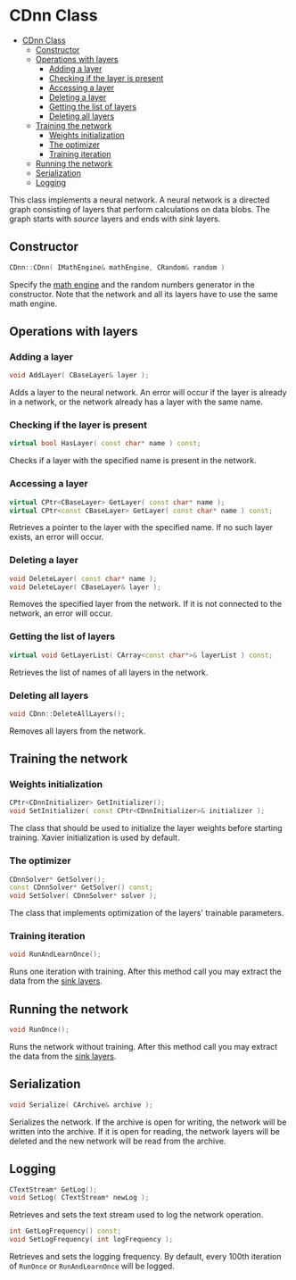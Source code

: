 # CDnn Class

<!-- TOC -->

- [CDnn Class](#cdnn-class)
    - [Constructor](#constructor)
    - [Operations with layers](#operations-with-layers)
        - [Adding a layer](#adding-a-layer)
        - [Checking if the layer is present](#checking-if-the-layer-is-present)
        - [Accessing a layer](#accessing-a-layer)
        - [Deleting a layer](#deleting-a-layer)
        - [Getting the list of layers](#getting-the-list-of-layers)
        - [Deleting all layers](#deleting-all-layers)
    - [Training the network](#training-the-network)
        - [Weights initialization](#weights-initialization)
        - [The optimizer](#the-optimizer)
        - [Training iteration](#training-iteration)
    - [Running the network](#running-the-network)
    - [Serialization](#serialization)
    - [Logging](#logging)

<!-- /TOC -->

This class implements a neural network. A neural network is a directed graph consisting of layers that perform calculations on data blobs. The graph starts with *source* layers and ends with *sink* layers.

## Constructor

```c++
CDnn::CDnn( IMathEngine& mathEngine, CRandom& random )
```

Specify the [math engine](MathEngine.md) and the random numbers generator in the constructor. Note that the network and all its layers have to use the same math engine.

## Operations with layers

### Adding a layer

```c++
void AddLayer( CBaseLayer& layer );
```

Adds a layer to the neural network. An error will occur if the layer is already in a network, or the network already has a layer with the same name.

### Checking if the layer is present

```c++
virtual bool HasLayer( const char* name ) const;
```

Checks if a layer with the specified name is present in the network.

### Accessing a layer

```c++
virtual CPtr<CBaseLayer> GetLayer( const char* name );
virtual CPtr<const CBaseLayer> GetLayer( const char* name ) const;
```

Retrieves a pointer to the layer with the specified name. If no such layer exists, an error will occur.

### Deleting a layer

```c++
void DeleteLayer( const char* name );
void DeleteLayer( CBaseLayer& layer );
```

Removes the specified layer from the network. If it is not connected to the network, an error will occur.

### Getting the list of layers

```c++
virtual void GetLayerList( CArray<const char*>& layerList ) const;
```

Retrieves the list of names of all layers in the network.

### Deleting all layers

```c++
void CDnn::DeleteAllLayers();
```

Removes all layers from the network.

## Training the network

### Weights initialization

```c++
CPtr<CDnnInitializer> GetInitializer();
void SetInitializer( const CPtr<CDnnInitializer>& initializer );
```

The class that should be used to initialize the layer weights before starting training. Xavier initialization is used by default.

### The optimizer

```c++
CDnnSolver* GetSolver();
const CDnnSolver* GetSolver() const;
void SetSolver( CDnnSolver* solver );
```

The class that implements optimization of the layers' trainable parameters.

### Training iteration

```c++
void RunAndLearnOnce();
```

Runs one iteration with training. After this method call you may extract the data from the [sink layers](IOLayers/SinkLayer.md).

## Running the network

```c++
void RunOnce();
```

Runs the network without training. After this method call you may extract the data from the [sink layers](IOLayers/SinkLayer.md).

## Serialization

```c++
void Serialize( CArchive& archive );
```

Serializes the network. If the archive is open for writing, the network will be written into the archive. If it is open for reading, the network layers will be deleted and the new network will be read from the archive.

## Logging

```c++
CTextStream* GetLog();
void SetLog( CTextStream* newLog );
```

Retrieves and sets the text stream used to log the network operation.

```c++
int GetLogFrequency() const;
void SetLogFrequency( int logFrequency );
```

Retrieves and sets the logging frequency. By default, every 100th iteration of `RunOnce` or `RunAndLearnOnce` will be logged.
